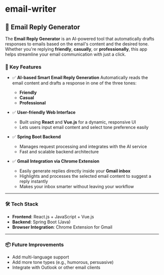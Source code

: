 # email-writer

## 📧 Email Reply Generator

The **Email Reply Generator** is an AI-powered tool that automatically drafts responses to emails based on the email's content and the desired tone. Whether you're replying **friendly**, **casually**, or **professionally**, this app helps streamline your email communication with just a click.

### 🚀 Key Features

* ✅ **AI-based Smart Email Reply Generation**
  Automatically reads the email content and drafts a response in one of the three tones:

  * **Friendly**
  * **Casual**
  * **Professional**

* ✅ **User-friendly Web Interface**

  * Built using **React** and **Vue.js** for a dynamic, responsive UI
  * Lets users input email content and select tone preference easily

* ✅ **Spring Boot Backend**

  * Manages request processing and integrates with the AI service
  * Fast and scalable backend architecture

* ✅ **Gmail Integration via Chrome Extension**

  * Easily generate replies directly inside your **Gmail inbox**
  * Highlights and processes the selected email content to suggest a reply instantly
  * Makes your inbox smarter without leaving your workflow

---

### 🛠 Tech Stack

* **Frontend**: React.js + JavaScript + Vue.js
* **Backend**: Spring Boot (Java)
* **Browser Integration**: Chrome Extension for Gmail

---

### 📦 Future Improvements

* Add multi-language support
* Add more tone types (e.g., humorous, persuasive)
* Integrate with Outlook or other email clients




